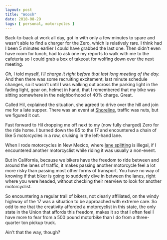 ```yaml
---
layout: post
title: "Woosh"
date: 2018-08-29
tags: [ personal, motorcycles ]
---
```


Back-to-back at work all day, got in with only a few minutes to spare and wasn't
able to find a charger for the Zero, which is relatively rare. I think had I
been 5 minutes earlier I could have grabbed the last one. Then didn't even have
room for lunch, had to ask one my reports to walk with me to the cafeteria so
I could grab a box of takeout for wolfing down over the next meeting.

*Oh,* I told myself, *I'll charge it right before that last long meeting of
the day.* And then there was some recruiting excitement, last minute schedule
changes, so it wasn't until I was walking out across the parking light in the
fading light, gear on, helmet in hand, that I remembered that my bike was
sitting somewhere in the neighborhood of 40% charge. Great.

Called Hil, explained the situation, she agreed to drive over the hill and join
me for a late supper. There was an event at
[Shoreline](https://en.wikipedia.org/wiki/Shoreline_Amphitheatre), traffic was
nuts, but we figured it out.

Fast forward to Hil dropping me off next to my (now fully charged) Zero for the
ride home. I burned down the 85 to the 17 and encountered a chain of like 5
motorcycles in a row, cruising in the left-hand lane.

When I rode motorcycles in New Mexico, where
[lane splitting](https://en.wikipedia.org/wiki/Lane_splitting) is illegal,
if I encountered another motorcyclist while riding it was usually a non-event.

But in California, because we bikers have the freedom to ride between and around
the lanes of traffic, it makes passing another motorcycle feel a lot more
risky than passing most other forms of transport. You have no way of knowing
if that biker is going to suddenly dive in between the lanes, right where you
were headed, without checking their rearview to look for another motorcyclist.

So encountering a regular trail of bikers, not clearly affiliated, on the
windy highway of the 17 was a situation to be approached with extreme care. So
odd to me that the creativity afforded a motorcyclist in this state, the only
state in the Union that affords this freedom, makes it so that I often feel
I have more to fear from a 500 pound motorbike than I do from a three-quarter
ton pickup truck.

Ain't that the way, though?
